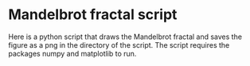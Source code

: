 # Mandelbrot fractal script
Here is a python script that draws the Mandelbrot fractal and saves the figure as a png in the directory of the script.
The script requires the packages numpy and matplotlib to run.

